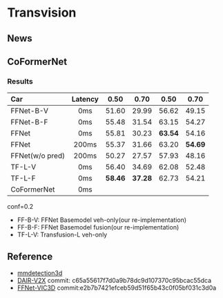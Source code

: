 # Transvision

## News

## CoFormerNet

### Results

| Car             | Latency |   0.50    |   0.70    |   0.50    |   0.70    |
| :-------------- | :-----: | :-------: | :-------: | :-------: | :-------: |
| FFNet-B-V       |   0ms   |   51.60   |   29.99   |   56.62   |   49.15   |
| FFNet-B-F       |   0ms   |   55.48   |   31.54   |   63.15   |   54.27   |
| FFNet           |   0ms   |   55.81   |   30.23   | __63.54__ |   54.16   |
| FFNet           |  200ms  |   55.37   |   31.66   |   63.20   | __54.69__ |
| FFNet(w/o pred) |  200ms  |   50.27   |   27.57   |   57.93   |   48.16   |
| TF-L-V          |   0ms   |   56.40   |   34.69   |   62.08   |   52.48   |
| TF-L-F          |   0ms   | __58.46__ | __37.28__ |   62.73   |   54.21   |
| CoFormerNet     |   0ms   |           |           |           |           |

conf=0.2

- FF-B-V: FFNet Basemodel veh-only(our re-implementation)
- FF-B-F: FFNet Basemodel fusion(our re-implementation)
- TF-L-V: Transfusion-L veh-only

## Reference

- [mmdetection3d](https://github.com/open-mmlab/mmdetection3d/tree/v1.3.0)
- [DAIR-V2X](https://github.com/AIR-THU/DAIR-V2X) commit: c65a55617f7d0a9b78dc9d107370c95bcac55dca
- [FFNet-VIC3D](https://github.com/haibao-yu/FFNet-VIC3D) commit:e2b7b7421efceb59d51f65b43c0f05bf031c3d0a

